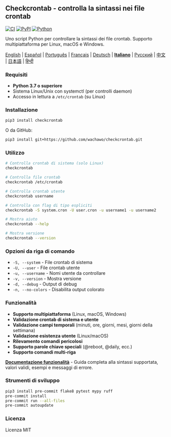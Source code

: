 ## Checkcrontab - controlla la sintassi nei file crontab

[![CI](https://github.com/wachawo/checkcrontab/actions/workflows/ci.yml/badge.svg)](https://github.com/wachawo/checkcrontab/actions/workflows/ci.yml)
[![PyPI](https://img.shields.io/pypi/v/checkcrontab.svg)](https://pypi.org/project/checkcrontab/)
[![Python](https://img.shields.io/pypi/pyversions/checkcrontab.svg)](https://pypi.org/project/checkcrontab/)

Uno script Python per controllare la sintassi dei file crontab. Supporto multipiattaforma per Linux, macOS e Windows.

[English](https://github.com/wachawo/checkcrontab/blob/main/README.md) | [Español](https://github.com/wachawo/checkcrontab/blob/main/docs/README_ES.md) | [Português](https://github.com/wachawo/checkcrontab/blob/main/docs/README_PT.md) | [Français](https://github.com/wachawo/checkcrontab/blob/main/docs/README_FR.md) | [Deutsch](https://github.com/wachawo/checkcrontab/blob/main/docs/README_DE.md) | **[Italiano](https://github.com/wachawo/checkcrontab/blob/main/docs/README_IT.md)** | [Русский](https://github.com/wachawo/checkcrontab/blob/main/docs/README_RU.md) | [中文](https://github.com/wachawo/checkcrontab/blob/main/docs/README_ZH.md) | [日本語](https://github.com/wachawo/checkcrontab/blob/main/docs/README_JA.md) | [हिन्दी](https://github.com/wachawo/checkcrontab/blob/main/docs/README_HI.md)

### Requisiti

- **Python 3.7 o superiore**
- Sistema Linux/Unix con systemctl (per controlli daemon)
- Accesso in lettura a `/etc/crontab` (su Linux)

### Installazione

```bash
pip3 install checkcrontab
```

O da GitHub:

```bash
pip3 install git+https://github.com/wachawo/checkcrontab.git
```

### Utilizzo

```bash
# Controlla crontab di sistema (solo Linux)
checkcrontab

# Controlla file crontab
checkcrontab /etc/crontab

# Controlla crontab utente
checkcrontab username

# Controlla con flag di tipo espliciti
checkcrontab -S system.cron -U user.cron -u username1 -u username2

# Mostra aiuto
checkcrontab --help

# Mostra versione
checkcrontab --version
```

### Opzioni da riga di comando

- `-S, --system` - File crontab di sistema
- `-U, --user` - File crontab utente
- `-u, --username` - Nomi utente da controllare
- `-v, --version` - Mostra versione
- `-d, --debug` - Output di debug
- `-n, --no-colors` - Disabilita output colorato

### Funzionalità

- **Supporto multipiattaforma** (Linux, macOS, Windows)
- **Validazione crontab di sistema e utente**
- **Validazione campi temporali** (minuti, ore, giorni, mesi, giorni della settimana)
- **Validazione esistenza utente** (Linux/macOS)
- **Rilevamento comandi pericolosi**
- **Supporto parole chiave speciali** (@reboot, @daily, ecc.)
- **Supporto comandi multi-riga**

**[Documentazione funzionalità](https://github.com/wachawo/checkcrontab/blob/main/docs/FEATURES.md)** - Guida completa alla sintassi supportata, valori validi, esempi e messaggi di errore.

### Strumenti di sviluppo

```bash
pip3 install pre-commit flake8 pytest mypy ruff
pre-commit install
pre-commit run --all-files
pre-commit autoupdate
```

### Licenza

Licenza MIT

